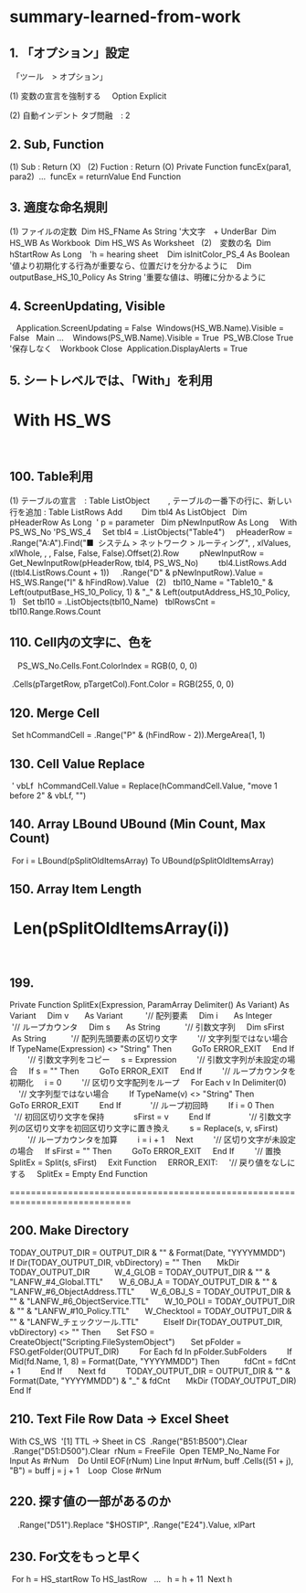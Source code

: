 # summary-learned-from-work
## 1. 「オプション」設定

 「ツール　> オプション」

(1) 変数の宣言を強制する
    Option Explicit

(2) 自動インデント
タブ問融　: 2


## 2. Sub, Function
(1) Sub : Return (X)
 
(2) Fuction : Return (O)
Private Function funcEx(para1, para2)
 ...
 funcEx = returnValue
End Function


## 3. 適度な命名規則
(1) ファイルの定数
 Dim HS_FName As String '大文字　+ UnderBar
 Dim HS_WB As Workbook
 Dim HS_WS As Worksheet
 
(2)　変数の名
 Dim hStartRow As Long　'h = hearing sheet
 
 Dim isInitColor_PS_4 As Boolean '値より初期化する行為が重要なら、位置だけを分かるように
 
 Dim outputBase_HS_10_Policy As String '重要な値は、明確に分かるように
 
 
## 4. ScreenUpdating, Visible
 
 Application.ScreenUpdating = False
 Windows(HS_WB.Name).Visible = False
 
Main ...
 
 Windows(PS_WB.Name).Visible = True
 PS_WB.Close True '保存しなく　Workbook Close
 Application.DisplayAlerts = True
 
 
## 5. シートレベルでは、「With」を利用
 With HS_WS
 
=============================================================================
 
## 100. Table利用
(1) テーブルの宣言　: Table ListObject
　　, テーブルの一番下の行に、新しい行を追加 : Table ListRows Add　
 
  Dim tbl4 As ListObject
  Dim pHeaderRow As Long  ' p = parameter
  Dim pNewInputRow As Long
 
  With PS_WS_No 'PS_WS_4
    Set tbl4 = .ListObjects("Table4")
    pHeaderRow = .Range("A:A").Find("■  システム > ネットワーク > ルーティング", , xlValues, xlWhole, , , False, False, False).Offset(2).Row
   
    pNewInputRow = Get_NewInputRow(pHeaderRow, tbl4, PS_WS_No)
   
    tbl4.ListRows.Add ((tbl4.ListRows.Count + 1))
    .Range("D" & pNewInputRow).Value = HS_WS.Range("I" & hFindRow).Value
 
(2)
  tbl10_Name = "Table10_" & Left(outputBase_HS_10_Policy, 1) & "_" & Left(outputAddress_HS_10_Policy, 1)
  Set tbl10 = .ListObjects(tbl10_Name)
  tblRowsCnt = tbl10.Range.Rows.Count
 

## 110. Cell内の文字に、色を
　PS_WS_No.Cells.Font.ColorIndex = RGB(0, 0, 0)

 .Cells(pTargetRow, pTargetCol).Font.Color = RGB(255, 0, 0)


## 120. Merge Cell
 Set hCommandCell = .Range("P" & (hFindRow - 2)).MergeArea(1, 1)
 

## 130. Cell Value Replace
 ' vbLf
 hCommandCell.Value = Replace(hCommandCell.Value, "move 1 before 2" & vbLf, "")
 
 
## 140. Array LBound UBound (Min Count, Max Count)
 For i = LBound(pSplitOldItemsArray) To UBound(pSplitOldItemsArray)
 
 
## 150. Array Item Length
 Len(pSplitOldItemsArray(i))
 
=============================================================================
 
## 199.
Private Function SplitEx(Expression, ParamArray Delimiter() As Variant) As Variant
    Dim v       As Variant          '// 配列要素
    Dim i       As Integer          '// ループカウンタ
    Dim s       As String           '// 引数文字列
    Dim sFirst  As String           '// 配列先頭要素の区切り文字
   
    '// 文字列型ではない場合
    If TypeName(Expression) <> "String" Then
        GoTo ERROR_EXIT
    End If
   
    '// 引数文字列をコピー
    s = Expression
   
    '// 引数文字列が未設定の場合
    If s = "" Then
        GoTo ERROR_EXIT
    End If
   
    '// ループカウンタを初期化
    i = 0
   
    '// 区切り文字配列をループ
    For Each v In Delimiter(0)
        '// 文字列型ではない場合
        If TypeName(v) <> "String" Then
            GoTo ERROR_EXIT
        End If
   
        '// ループ初回時
        If i = 0 Then
            '// 初回区切り文字を保持
            sFirst = v
        End If
       
        '// 引数文字列の区切り文字を初回区切り文字に置き換え
        s = Replace(s, v, sFirst)
       
        '// ループカウンタを加算
        i = i + 1
    Next
   
    '// 区切り文字が未設定の場合
    If sFirst = "" Then
        GoTo ERROR_EXIT
    End If
   
    '// 置換
    SplitEx = Split(s, sFirst)
    Exit Function
   
ERROR_EXIT:
    '// 戻り値をなしにする
    SplitEx = Empty
End Function

=============================================================================

## 200. Make Directory
TODAY_OUTPUT_DIR = OUTPUT_DIR & "\" & Format(Date, "YYYYMMDD")
    If Dir(TODAY_OUTPUT_DIR, vbDirectory) = "" Then
      MkDir TODAY_OUTPUT_DIR
   
      W_4_GLOB = TODAY_OUTPUT_DIR & "\" & "LANFW_#4_Global.TTL"
      W_6_OBJ_A = TODAY_OUTPUT_DIR & "\" & "LANFW_#6_ObjectAddress.TTL"
      W_6_OBJ_S = TODAY_OUTPUT_DIR & "\" & "LANFW_#6_ObjectService.TTL"
      W_10_POLI = TODAY_OUTPUT_DIR & "\" & "LANFW_#10_Policy.TTL"
      W_Checktool = TODAY_OUTPUT_DIR & "\" & "LANFW_チェックツール.TTL"
     
    ElseIf Dir(TODAY_OUTPUT_DIR, vbDirectory) <> "" Then
      Set FSO = CreateObject("Scripting.FileSystemObject")
      Set pFolder = FSO.getFolder(OUTPUT_DIR)
 
      For Each fd In pFolder.SubFolders
        If Mid(fd.Name, 1, 8) = Format(Date, "YYYYMMDD") Then
          fdCnt = fdCnt + 1
        End If
      Next fd
 
      TODAY_OUTPUT_DIR = OUTPUT_DIR & "\" & Format(Date, "YYYYMMDD") & "_" & fdCnt
      MkDir (TODAY_OUTPUT_DIR)
End If
 
 
## 210. Text File Row Data -> Excel Sheet

With CS_WS
 '[1] TTL -> Sheet in CS
 .Range("B51:B500").Clear
 .Range("D51:D500").Clear
 rNum = FreeFile
 Open TEMP_No_Name For Input As #rNum
   Do Until EOF(rNum)
Line Input #rNum, buff
.Cells((51 + j), "B") = buff
j = j + 1
   Loop
 Close #rNum
 
 
## 220. 探す値の一部があるのか
　.Range("D51").Replace "$HOSTIP", .Range("E24").Value, xlPart
 
 
## 230. For文をもっと早く
 For h = HS_startRow To HS_lastRow
  ...
  h = h + 11
 Next h
